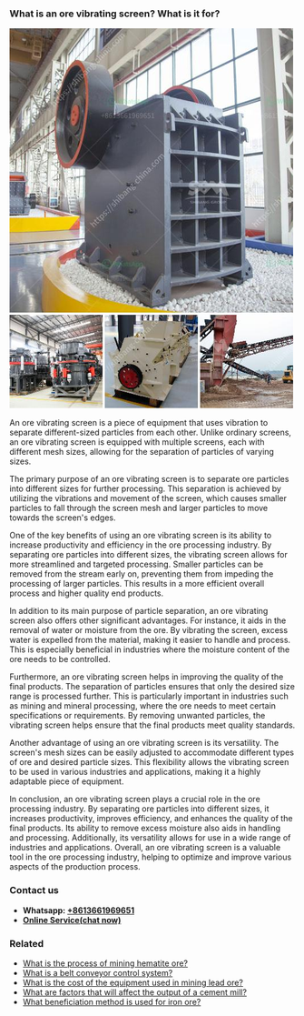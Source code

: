 <h3>What is an ore vibrating screen? What is it for?</h3><img src='1701742686.jpg' alt=''><p>An ore vibrating screen is a piece of equipment that uses vibration to separate different-sized particles from each other. Unlike ordinary screens, an ore vibrating screen is equipped with multiple screens, each with different mesh sizes, allowing for the separation of particles of varying sizes.</p><p>The primary purpose of an ore vibrating screen is to separate ore particles into different sizes for further processing. This separation is achieved by utilizing the vibrations and movement of the screen, which causes smaller particles to fall through the screen mesh and larger particles to move towards the screen's edges.</p><p>One of the key benefits of using an ore vibrating screen is its ability to increase productivity and efficiency in the ore processing industry. By separating ore particles into different sizes, the vibrating screen allows for more streamlined and targeted processing. Smaller particles can be removed from the stream early on, preventing them from impeding the processing of larger particles. This results in a more efficient overall process and higher quality end products.</p><p>In addition to its main purpose of particle separation, an ore vibrating screen also offers other significant advantages. For instance, it aids in the removal of water or moisture from the ore. By vibrating the screen, excess water is expelled from the material, making it easier to handle and process. This is especially beneficial in industries where the moisture content of the ore needs to be controlled.</p><p>Furthermore, an ore vibrating screen helps in improving the quality of the final products. The separation of particles ensures that only the desired size range is processed further. This is particularly important in industries such as mining and mineral processing, where the ore needs to meet certain specifications or requirements. By removing unwanted particles, the vibrating screen helps ensure that the final products meet quality standards.</p><p>Another advantage of using an ore vibrating screen is its versatility. The screen's mesh sizes can be easily adjusted to accommodate different types of ore and desired particle sizes. This flexibility allows the vibrating screen to be used in various industries and applications, making it a highly adaptable piece of equipment.</p><p>In conclusion, an ore vibrating screen plays a crucial role in the ore processing industry. By separating ore particles into different sizes, it increases productivity, improves efficiency, and enhances the quality of the final products. Its ability to remove excess moisture also aids in handling and processing. Additionally, its versatility allows for use in a wide range of industries and applications. Overall, an ore vibrating screen is a valuable tool in the ore processing industry, helping to optimize and improve various aspects of the production process.</p><h3>Contact us</h3><ul><li><strong>Whatsapp:&nbsp;<a href="https://wa.me/8613661969651">+8613661969651</a></strong></li><li><a href="https://swt.shibang-china.com/?git&amp;zhl&amp;What is an ore vibrating screen What is it for"><strong>Online Service(chat now)</strong></a></li></ul><h3>Related</h3><ul><li><a href='What is the process of mining hematite ore.md'>What is the process of mining hematite ore?</a></li><li><a href='What is a belt conveyor control system.md'>What is a belt conveyor control system?</a></li><li><a href='What is the cost of the equipment used in mining lead ore.md'>What is the cost of the equipment used in mining lead ore?</a></li><li><a href='What are factors that will affect the output of a cement mill.md'>What are factors that will affect the output of a cement mill?</a></li><li><a href='What beneficiation method is used for iron ore.md'>What beneficiation method is used for iron ore?</a></li></ul>